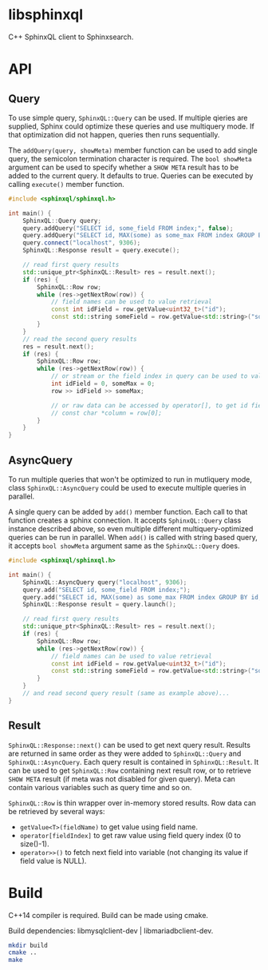 libsphinxql
===========

C++ SphinxQL client to Sphinxsearch.

# API

## Query

To use simple query, `SphinxQL::Query` can be used. If multiple qieries
are supplied, Sphinx could optimize these queries and use multiquery mode.
If that optimization did not happen, queries then runs sequentially.

The `addQuery(query, showMeta)` member function can be used to add single query,
the semicolon termination character is required. The `bool showMeta` argument
can be used to specify whether a `SHOW META` result has to be added to the
current query. It defaults to true.
Queries can be executed by calling `execute()` member function.

```c++
#include <sphinxql/sphinxql.h>

int main() {
    SphinxQL::Query query;
    query.addQuery("SELECT id, some_field FROM index;", false);
    query.addQuery("SELECT id, MAX(some) as some_max FROM index GROUP BY id;");
    query.connect("localhost", 9306);
    SphinxQL::Response result = query.execute();

    // read first query results
    std::unique_ptr<SphinxQL::Result> res = result.next();
    if (res) {
        SphinxQL::Row row;
        while (res->getNextRow(row)) {
            // field names can be used to value retrieval
            const int idField = row.getValue<uint32_t>("id");
            const std::string someField = row.getValue<std::string>("some_max");
        }
    }
    // read the second query results
    res = result.next();
    if (res) {
        SphinxQL::Row row;
        while (res->getNextRow(row)) {
            // or stream or the field index in query can be used to value retrieval
            int idField = 0, someMax = 0;
            row >> idField >> someMax;

            // or raw data can be accessed by operator[], to get id field:
            // const char *column = row[0];
        }
    }
}
```

## AsyncQuery

To run multiple queries that won't be optimized to run in mutliquery mode,
class `SphinxQL::AsyncQuery` could be used to execute multiple queries in parallel.

A single query can be added by `add()` member function. Each call to that function
creates a sphinx connection. It accepts `SphinxQL::Query` class instance described
above, so even multiple different multiquery-optimized queries can be run in parallel.
When `add()` is called with string based query, it accepts `bool showMeta` argument
same as the `SphinxQL::Query` does.

```c++
#include <sphinxql/sphinxql.h>

int main() {
    SphinxQL::AsyncQuery query("localhost", 9306);
    query.add("SELECT id, some_field FROM index;");
    query.add("SELECT id, MAX(some) as some_max FROM index GROUP BY id;");
    SphinxQL::Response result = query.launch();

    // read first query results
    std::unique_ptr<SphinxQL::Result> res = result.next();
    if (res) {
        SphinxQL::Row row;
        while (res->getNextRow(row)) {
            // field names can be used to value retrieval
            const int idField = row.getValue<uint32_t>("id");
            const std::string someField = row.getValue<std::string>("some_max");
        }
    }
    // and read second query result (same as example above)...
}
```

## Result

`SphinxQL::Response::next()` can be used to get next query result. Results are returned
in same order as they were added to `SphinxQL::Query` and `SphinxQL::AsyncQuery`.
Each query result is contained in `SphinxQL::Result`. It can be used to get `SphinxQL::Row`
containing next result row, or to retrieve `SHOW META` result (if meta was not disabled
for given query). Meta can contain various variables such as query time and so on.

`SphinxQL::Row` is thin wrapper over in-memory stored results. Row data can be retrieved
by several ways:
  - `getValue<T>(fieldName)` to get value using field name.
  - `operator[fieldIndex]` to get raw value using field query index (0 to size()-1).
  - `operator>>()` to fetch next field into variable (not changing its value if field value is NULL).

# Build

C++14 compiler is required. Build can be made using cmake.

Build dependencies: libmysqlclient-dev | libmariadbclient-dev.

```sh
mkdir build
cmake ..
make
```
